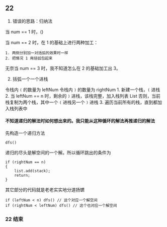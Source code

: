 ## 22

1. 错误的思路：归纳法

当 num == 1 时，()

当 num == 2 时，在 1 的基础上进行两种加工：

    1. 两侧分别加一对括弧的效果时一样
    2. 把情况 1 用括弧包起来

无奈当 num == 3 时，我不知道怎么在 2 的基础加工出 3。

2. 括弧一个一个进栈

令栈内 `(` 的数量为 leftNum
令栈内 `)` 的数量为 rightNum
    1. 新建一个栈，`(` 进栈
    2. 当 leftNum == n 时，剩余的 `)` 进栈，该栈完整，加入栈列表 List<Stack>
        否则，当前栈复制为两个栈，其中一个 `(` 进栈另一个 `)` 进栈
    3. 遍历当前所有的栈，直到都加入栈列表中
    
#### 不知道递归的解法时如何想出来的。我只能从这种循环的解法再推递归的解法

先构造一个递归方法

```
dfs()
```

递归的尽头是解空间的一个解。所以循环跳出的条件为

```
if (rightNum == n)
{
    list.add(stack);
    return;
}
```

其它部分的代码就是老老实实地分道扬镳

```
if (leftNum < n) dfs() // 这个对应一个解空间
if (rightNum < leftNum) dfs() // 这个也对应一个解空间
```


### 22 结束
